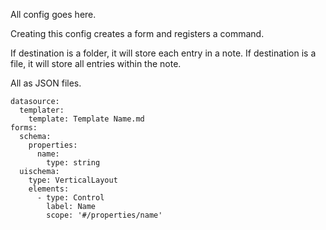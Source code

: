 All config goes here.

Creating this config creates a form and registers a command.

If destination is a folder, it will store each entry in a note.
If destination is a file, it will store all entries within the note.

All as JSON files.

<!-- read file, yaml or json -->
<!-- datasource must be invariant, meaning it needs to use it's information to read and write the file -->

```yaml-data-entry
datasource:
  templater:
    template: Template Name.md
forms:
  schema:
    properties:
      name:
        type: string
  uischema:
    type: VerticalLayout
    elements:
      - type: Control
        label: Name
        scope: '#/properties/name'
```
